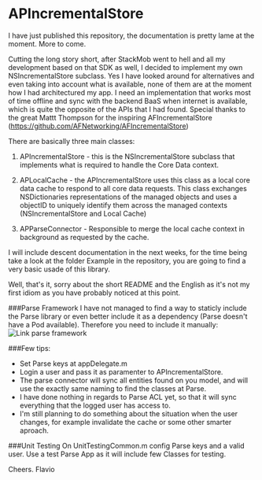 APIncrementalStore
==================

I have just published this repository, the documentation is pretty lame at the moment. More to come.

Cutting the long story short, after StackMob went to hell and all my development based on that SDK as well, I decided to implement my own NSIncrementalStore subclass.
Yes I have looked around for alternatives and even taking into account what is available, none of them are at the moment how I had architectured my app.
I need an implementation that works most of time offline and sync with the backend BaaS when internet is available, which is quite the opposite of the APIs that I had found.
Special thanks to the great Mattt Thompson for the inspiring AFIncrementalStore (https://github.com/AFNetworking/AFIncrementalStore)

There are basically three main classes:

1) APIncrementalStore - this is the NSIncrementalStore subclass that implements what is required to handle the Core Data context.

2) APLocalCache - the APIncrementalStore uses this class as a local core data cache to respond to all core data requests. This class exchanges NSDictionaries representations of the managed objects and uses a objectID to uniquely identify them across the managed contexts (NSIncrementalStore and Local Cache)

3) APParseConnector - Responsible to merge the local cache context in background as requested by the cache.

I will include descent documentation in the next weeks, for the time being take a look at the folder Example in the repository, you are going to find a very basic usade of this library.

Well, that's it, sorry about the short README and the English as it's not my first idiom as you have probably noticed at this point.

###Parse Framework
I have not managed to find a way to staticly include the Parse library or even better include it as a dependency (Parse doesn't have a Pod available). Therefore you need to include it manually:
![Link parse framework](https://dl.dropboxusercontent.com/u/628444/GitHub%20Images/APIncrementalStore_parse.png)

###Few tips:
- Set Parse keys at appDelegate.m
- Login a user and pass it as paramenter to APIncrementalStore.
- The parse connector will sync all entities found on you model, and will use the exactly same naming to find the classes at Parse.
- I have done nothing in regards to Parse ACL yet, so that it will sync everything that the logged user has access to.
- I'm still planning to do something about the situation when the user changes, for example invalidate the cache or some other smarter aproach.

###Unit Testing
On UnitTestingCommon.m config Parse keys and a valid user. Use a test Parse App as it will include few Classes for testing. 


Cheers. Flavio


